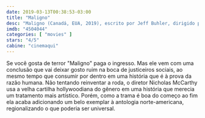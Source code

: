 ```yaml
---
date: 2019-03-13T00:38:53-03:00
title: "Maligno"
desc: "Maligno (Canadá, EUA, 2019), escrito por Jeff Buhler, dirigido por Nicholas McCarthy, com Jackson Robert Scott, Taylor Schilling, Peter Mooney, Colm Feore."
imdb: "4504044"
categories: [ "movies" ]
stars: "4/5"
cabine: "cinemaqui"
---
```

Se você gosta de terror "Maligno" paga o ingresso. Mas ele vem com uma conclusão que vai deixar gosto ruim na boca de justiceiros sociais, ao mesmo tempo que consumir por dentro em uma história que é à prova da razão humana. Não tentando reinventar a roda, o diretor Nicholas McCarthy usa a velha cartilha hollywoodiana do gênero em uma história que merecia um tratamento mais artístico. Porém, como a trama é boa do começo ao fim ela acaba adicionando um belo exemplar à antologia norte-americana, regionalizando o que poderia ser universal.
